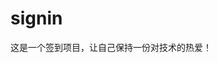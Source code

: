 # signin

这是一个签到项目，让自己保持一份对技术的热爱！

<!--
🤣 签到第 1 天

Co-authored-by: biaov <biaov@qq.com>
Co-authored-by: biaov2017 <biao2017@qq.com>
-->
